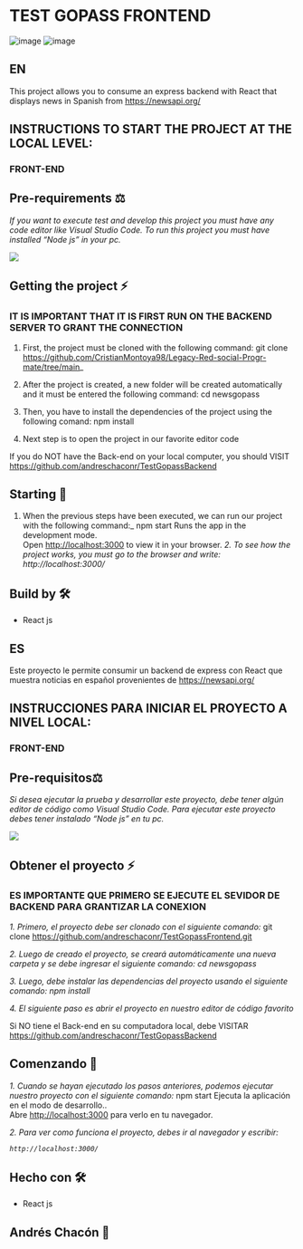 # TEST GOPASS FRONTEND
![image](https://user-images.githubusercontent.com/89316806/171066063-10411e70-ef95-4a63-855d-5fcbb57e0a36.png)
![image](https://user-images.githubusercontent.com/89316806/171066287-9e891600-1404-4021-a00f-5468be83941c.png)

## EN
This project allows you to consume an express backend with React that displays news in Spanish from https://newsapi.org/

## INSTRUCTIONS TO START THE PROJECT AT THE LOCAL LEVEL:
### FRONT-END
## Pre-requirements ⚖️
_If you want to execute test and develop this project you must have any code editor like Visual Studio Code. To run this project you must have installed “Node js” in your pc._

![](https://img.shields.io/badge/Node.js-43853D?style=for-the-badge&logo=node.js&logoColor=white)
## Getting the project ⚡
### IT IS IMPORTANT THAT IT IS FIRST RUN ON THE BACKEND SERVER TO GRANT THE CONNECTION
1. First, the project must be cloned with the following command:
 git clone https://github.com/CristianMontoya98/Legacy-Red-social-Progr-mate/tree/main_
 
2. After the project is created, a new folder will be created automatically and it must be entered the following command:  cd newsgopass
 
3. Then, you have to install the dependencies of the project using the following comand:  npm install
 
4. Next step is to open the project in our favorite editor code 
 
If you do NOT have the Back-end on your local computer, you should VISIT https://github.com/andreschaconr/TestGopassBackend

## Starting 🚀
1. When the previous steps have been executed, we can run our project with the following command:_ npm start
 Runs the app in the development mode.\
 Open [http://localhost:3000](http://localhost:3000) to view it in your browser.
_2. To see how the project works, you must go to the browser and write: http://localhost:3000/_
 
## Build by 🛠️
* React js

## ES
Este proyecto le permite consumir un backend de express con React que muestra noticias en español provenientes de  https://newsapi.org/


## INSTRUCCIONES PARA INICIAR EL PROYECTO A NIVEL LOCAL:
### FRONT-END
## Pre-requisitos⚖️
_Si desea ejecutar la prueba y desarrollar este proyecto, debe tener algún editor de código como Visual Studio Code. Para ejecutar este proyecto debes tener instalado “Node js” en tu pc._

![](https://img.shields.io/badge/Node.js-43853D?style=for-the-badge&logo=node.js&logoColor=white)
## Obtener el proyecto ⚡

### ES IMPORTANTE QUE PRIMERO SE EJECUTE EL SEVIDOR DE BACKEND PARA GRANTIZAR LA CONEXION
_1. Primero, el proyecto debe ser clonado con el siguiente comando:_
 git clone https://github.com/andreschaconr/TestGopassFrontend.git
 
_2. Luego de creado el proyecto, se creará automáticamente una nueva carpeta y se debe ingresar el siguiente comando:  cd newsgopass_
 
_3. Luego, debe instalar las dependencias del proyecto usando el siguiente comando: npm install_
 
_4. El siguiente paso es abrir el proyecto en nuestro editor de código favorito_


 
Si NO tiene el Back-end en su computadora local, debe VISITAR https://github.com/andreschaconr/TestGopassBackend

## Comenzando 🚀
_1. Cuando se hayan ejecutado los pasos anteriores, podemos ejecutar nuestro proyecto con el siguiente comando:_
    npm start
    Ejecuta la aplicación en el modo de desarrollo..\
    Abre [http://localhost:3000](http://localhost:3000) para verlo en tu navegador.
 
_2. Para ver como funciona el proyecto, debes ir al navegador y escribir:_

_```http://localhost:3000/```_

## Hecho con 🛠️

* React js

## Andrés Chacón 💪


